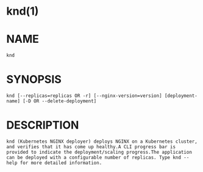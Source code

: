 # knd(1) 
# NAME
    knd

# SYNOPSIS
    knd [--replicas=replicas OR -r] [--nginx-version=version] [deployment-name] [-D OR --delete-deployment]

# DESCRIPTION
    knd (Kubernetes NGINX deployer) deploys NGINX on a Kubernetes cluster, and verifies that it has come up healthy.A CLI progress bar is provided to indicate the deployment/scaling progress.The application can be deployed with a configurable number of replicas. Type knd --help for more detailed information.